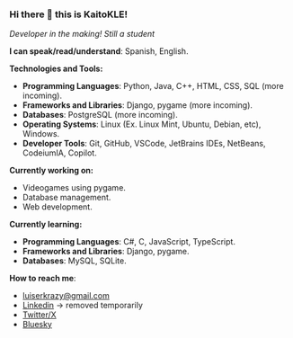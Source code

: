 ### Hi there 👋 this is KaitoKLE!

*Developer in the making! Still a student*

**I can speak/read/understand**: Spanish, English.



**Technologies and Tools:**
- **Programming Languages**: Python, Java, C++, HTML, CSS, SQL (more incoming).
- **Frameworks and Libraries**: Django, pygame (more incoming).
- **Databases**: PostgreSQL (more incoming).
- **Operating Systems**: Linux (Ex. Linux Mint, Ubuntu, Debian, etc), Windows.
- **Developer Tools**: Git, GitHub, VSCode, JetBrains IDEs, NetBeans, CodeiumIA, Copilot.
<!---
Desktop Applications: Electron, Tauri.
Deployment/Hostings: Cloudflare, Vercel, Render, MongoDB Atlas, Supabase.
-->

**Currently working on:**
- Videogames using pygame.
- Database management.
- Web development.

**Currently learning:**
- **Programming Languages**: C#, C, JavaScript, TypeScript.
- **Frameworks and Libraries**: Django, pygame.
- **Databases**: MySQL, SQLite.

**How to reach me**:
- luiserkrazy@gmail.com
- [Linkedin]() -> removed temporarily
- [Twitter/X](https://twitter.com/KaitoKLE)
- [Bluesky](https://bsky.app/profile/kaitokle.bsky.social)
